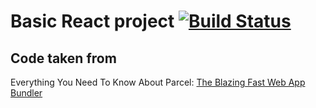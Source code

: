 # Basic React project [![Build Status](https://travis-ci.org/kondalrao/reactbasic.svg?branch=master)](https://travis-ci.org/kondalrao/reactbasic)


## Code taken from

Everything You Need To Know About Parcel:
[The Blazing Fast Web App Bundler](https://medium.freecodecamp.org/all-you-need-to-know-about-parcel-dbe151b70082)
